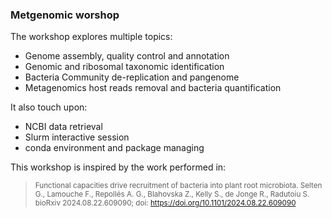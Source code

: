 ### Metgenomic worshop

The workshop explores multiple topics:

* Genome assembly, quality control and annotation
* Genomic and ribosomal taxonomic identification
* Bacteria Community de-replication and pangenome
* Metagenomics host reads removal and bacteria quantification

It also touch upon:

* NCBI data retrieval
* Slurm interactive session
* conda environment and package managing

This workshop is inspired by the work performed in:

> <small>Functional capacities drive recruitment of bacteria into plant root microbiota. Selten G., Lamouche F., Repollés A. G., Blahovska Z., Kelly S., de Jonge R., Radutoiu S. bioRxiv 2024.08.22.609090; doi: https://doi.org/10.1101/2024.08.22.609090</small>


